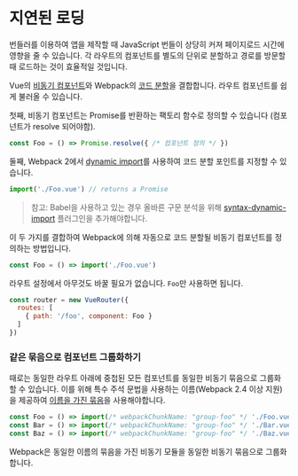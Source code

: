 # 지연된 로딩

번들러를 이용하여 앱을 제작할 때 JavaScript 번들이 상당히 커져 페이지로드 시간에 영향을 줄 수 있습니다. 각 라우트의 컴포넌트를 별도의 단위로 분할하고 경로를 방문할 때 로드하는 것이 효율적일 것입니다.

Vue의 [비동기 컴포넌트](http://vuejs.org/guide/components.html#Async-Components)와 Webpack의 [코드 분할](https://webpack.js.org/guides/code-splitting-async/)을 결합합니다. 라우트 컴포넌트를 쉽게 불러올 수 있습니다.

첫째, 비동기 컴포넌트는 Promise를 반환하는 팩토리 함수로 정의할 수 있습니다 (컴포넌트가 resolve 되어야함).

``` js
const Foo = () => Promise.resolve({ /* 컴포넌트 정의 */ })
```

둘째, Webpack 2에서 [dynamic import](https://github.com/tc39/proposal-dynamic-import)를 사용하여 코드 분할 포인트를 지정할 수 있습니다.

``` js
import('./Foo.vue') // returns a Promise
 ```

 > 참고: Babel을 사용하고 있는 경우 올바른 구문 분석을 위해 [syntax-dynamic-import](http://babeljs.io/docs/plugins/syntax-dynamic-import/) 플러그인을 추가해야합니다.

 이 두 가지를 결합하여 Webpack에 의해 자동으로 코드 분할될 비동기 컴포넌트를 정의하는 방법입니다.

 ``` js
 const Foo = () => import('./Foo.vue')
```

라우트 설정에서 아무것도 바꿀 필요가 없습니다. `Foo`만 사용하면 됩니다.

``` js
const router = new VueRouter({
  routes: [
    { path: '/foo', component: Foo }
  ]
})
```

### 같은 묶음으로 컴포넌트 그룹화하기

때로는 동일한 라우트 아래에 중첩된 모든 컴포넌트를 동일한 비동기 묶음으로 그룹화 할 수 있습니다. 이를 위해 특수 주석 문법을 사용하는 이름(Webpack 2.4 이상 지원)을 제공하여 [이름을 가진 묶음](https://webpack.js.org/guides/code-splitting-async/#chunk-names)을 사용해야합니다.

``` js
const Foo = () => import(/* webpackChunkName: "group-foo" */ './Foo.vue')
const Bar = () => import(/* webpackChunkName: "group-foo" */ './Bar.vue')
const Baz = () => import(/* webpackChunkName: "group-foo" */ './Baz.vue')
```

Webpack은 동일한 이름의 묶음을 가진 비동기 모듈을 동일한 비동기 묶음으로 그룹화합니다.

